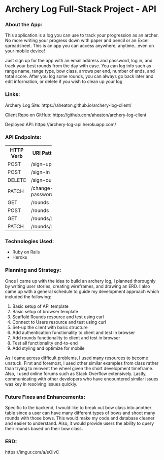 <h1>Archery Log Full-Stack Project - API</h1>

<h3>About the App:</h3>
<p>This application is a log you can use to track your progression as an archer. No more writing your progress down with paper and pencil or an Excel spreadsheet. This is an app you can access anywhere, anytime...even on your mobile device!</p>
<p>Just sign up for the app with an email address and password, log in, and track your best rounds from the day with ease. You can log info such as range name, range type, bow class, arrows per end, number of ends, and total score. After you log some rounds, you can always go back later and edit information, or delete if you wish to clean up your log.</p>

<h3>Links:</h3>
<p>Archery Log Site: https://aheaton.github.io/archery-log-client/</p>
<p>Client Repo on GitHub: https://github.com/aheaton/archery-log-client</p>
<p>Deployed API: https://archery-log-api.herokuapp.com/</p>

<h3>API Endpoints:</h3>

<table style="width:30%">
  <tr>
    <th>HTTP Verb</th>
    <th>URI Pattern</th>
    <th>Controller#Action</th>
  </tr>
  <tr>
    <td>POST</td>
    <td>/sign-up</td>
    <td>users#signup</td>
  </tr>
  <tr>
    <td>POST</td>
    <td>/sign-in</td>
    <td>users#signin</td>
  </tr>
  <tr>
    <td>DELETE</td>
    <td>/sign-out/:id</td>
    <td>users#signout</td>
  </tr>
  <tr>
    <td>PATCH</td>
    <td>/change-password/:id</td>
    <td>users#changepw</td>
  </tr>
  <tr>
    <td>GET</td>
    <td>/rounds</td>
    <td>rounds#index</td>
  </tr>
  <tr>
    <td>POST</td>
    <td>/rounds</td>
    <td>rounds#create</td>
  </tr>
  <tr>
    <td>GET</td>
    <td>/rounds/:id</td>
    <td>rounds#show</td>
  </tr>
  <tr>
    <td>PATCH</td>
    <td>/rounds/:id</td>
    <td>rounds#update</td>
  </tr>
</table>

<h3>Technologies Used:</h3>
<ul>
<li>Ruby on Rails</li>
<li>Heroku</li>
</ul>

<h3>Planning and Strategy:</h3>
<p>Once I came up with the idea to build an archery log, I planned thoroughly by writing user stories, creating wireframes, and drawing an ERD. I also came up with a general schedule to guide my development approach which included the following:</p>
<ol>
<li>Basic setup of API template</li>
<li>Basic setup of browser template</li>
<li>Scaffold Rounds resource and test using curl</li>
<li>Connect to Users resource and test using curl</li>
<li>Set-up the client with basic structure</li>
<li>Add authentication functionality to client and test in browser</li>
<li>Add rounds functionality to client and test in browser</li>
<li>Test all functionality end-to-end</li>
<li>Add styling and optimize for mobile</li>
</ol>
<p>As I came across difficult problems, I used many resources to become unstuck. First and foremost, I used other similar examples from class rather than trying to reinvent the wheel given the short development timeframe. Also, I used online forums such as Stack Overflow extensively. Lastly, communicating with other developers who have encountered similar issues was key in resolving issues quickly.</p>

<h3>Future Fixes and Enhancements:</h3>
<p>Specific to the backend, I would like to break out bow class into another table since a user can have many different types of bows and shoot many rounds with those bows. This would make my code and database cleaner and easier to understand. Also, it would provide users the ability to query their rounds based on their bow class.</p>

<h3>ERD:</h3>
<p>https://imgur.com/a/sOlvC</p>
